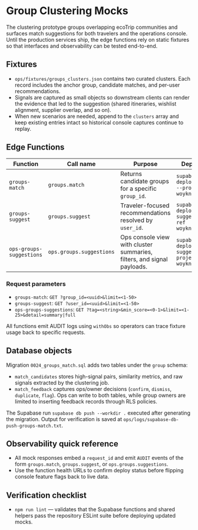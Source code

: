 # Group Clustering Mocks

The clustering prototype groups overlapping ecoTrip communities and surfaces
match suggestions for both travelers and the operations console. Until the
production services ship, the edge functions rely on static fixtures so that
interfaces and observability can be tested end-to-end.

## Fixtures

- `ops/fixtures/groups_clusters.json` contains two curated clusters. Each record
  includes the anchor group, candidate matches, and per-user recommendations.
- Signals are captured as small objects so downstream clients can render the
  evidence that led to the suggestion (shared itineraries, wishlist alignment,
  supplier overlap, and so on).
- When new scenarios are needed, append to the `clusters` array and keep
  existing entries intact so historical console captures continue to replay.

## Edge Functions

| Function | Call name | Purpose | Deploy command | Health URL |
| --- | --- | --- | --- | --- |
| `groups-match` | `groups.match` | Returns candidate groups for a specific `group_id`. | `supabase functions deploy groups-match --project-ref woyknezboamabahknmjr` | `https://woyknezboamabahknmjr.supabase.co/functions/v1/groups-match/health` |
| `groups-suggest` | `groups.suggest` | Traveler-focused recommendations resolved by `user_id`. | `supabase functions deploy groups-suggest --project-ref woyknezboamabahknmjr` | `https://woyknezboamabahknmjr.supabase.co/functions/v1/groups-suggest/health` |
| `ops-groups-suggestions` | `ops.groups.suggestions` | Ops console view with cluster summaries, filters, and signal payloads. | `supabase functions deploy ops-groups-suggestions --project-ref woyknezboamabahknmjr` | `https://woyknezboamabahknmjr.supabase.co/functions/v1/ops-groups-suggestions/health` |

### Request parameters

- `groups-match`: `GET ?group_id=<uuid>&limit=<1-50>`
- `groups-suggest`: `GET ?user_id=<uuid>&limit=<1-50>`
- `ops-groups-suggestions`: `GET ?tag=<string>&min_score=<0-1>&limit=<1-25>&detail=summary|full`

All functions emit AUDIT logs using `withObs` so operators can trace fixture
usage back to specific requests.

## Database objects

Migration `0024_groups_match.sql` adds two tables under the `group` schema:

- `match_candidates` stores high-signal pairs, similarity metrics, and raw
  signals extracted by the clustering job.
- `match_feedback` captures ops/owner decisions (`confirm`, `dismiss`,
  `duplicate`, `flag`). Ops can write to both tables, while group owners are
  limited to inserting feedback records through RLS policies.

The Supabase run `supabase db push --workdir .` executed after generating the
migration. Output for verification is saved at
`ops/logs/supabase-db-push-groups-match.txt`.

## Observability quick reference

- All mock responses embed a `request_id` and emit `AUDIT` events of the form
  `groups.match`, `groups.suggest`, or `ops.groups.suggestions`.
- Use the function health URLs to confirm deploy status before flipping console
  feature flags back to live data.

## Verification checklist

- `npm run lint` — validates that the Supabase functions and shared helpers pass
  the repository ESLint suite before deploying updated mocks.
